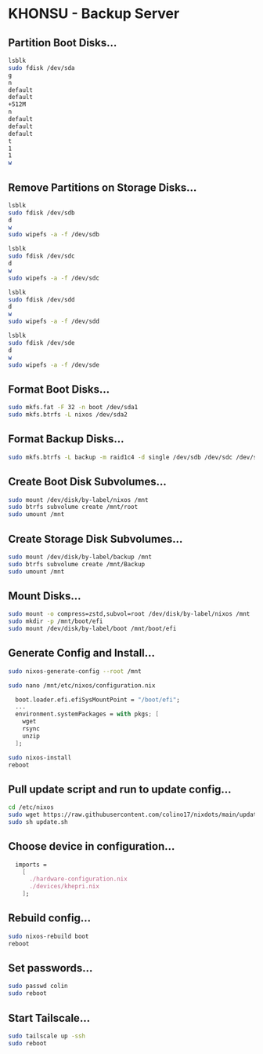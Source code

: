 # KHONSU - Backup Server

## Partition Boot Disks...
```bash
lsblk
sudo fdisk /dev/sda
g
n
default
default
+512M
n
default
default
default
t
1
1
w
```

## Remove Partitions on Storage Disks...
```bash
lsblk
sudo fdisk /dev/sdb
d
w
sudo wipefs -a -f /dev/sdb
```

```bash
lsblk
sudo fdisk /dev/sdc
d
w
sudo wipefs -a -f /dev/sdc
```

```bash
lsblk
sudo fdisk /dev/sdd
d
w
sudo wipefs -a -f /dev/sdd
```

```bash
lsblk
sudo fdisk /dev/sde
d
w
sudo wipefs -a -f /dev/sde
```

## Format Boot Disks...
```bash
sudo mkfs.fat -F 32 -n boot /dev/sda1
sudo mkfs.btrfs -L nixos /dev/sda2
```

## Format Backup Disks...
```bash
sudo mkfs.btrfs -L backup -m raid1c4 -d single /dev/sdb /dev/sdc /dev/sdd /dev/sde
```

## Create Boot Disk Subvolumes...
```bash
sudo mount /dev/disk/by-label/nixos /mnt
sudo btrfs subvolume create /mnt/root
sudo umount /mnt
```

## Create Storage Disk Subvolumes...
```bash
sudo mount /dev/disk/by-label/backup /mnt
sudo btrfs subvolume create /mnt/Backup
sudo umount /mnt
```

## Mount Disks...
```bash
sudo mount -o compress=zstd,subvol=root /dev/disk/by-label/nixos /mnt
sudo mkdir -p /mnt/boot/efi
sudo mount /dev/disk/by-label/boot /mnt/boot/efi
```

## Generate Config and Install...
```bash
sudo nixos-generate-config --root /mnt
```

```bash
sudo nano /mnt/etc/nixos/configuration.nix
```

```nix
  boot.loader.efi.efiSysMountPoint = "/boot/efi";
  ...
  environment.systemPackages = with pkgs; [
    wget
    rsync
    unzip
  ];
```

```bash
sudo nixos-install
reboot
```

## Pull update script and run to update config...
```bash
cd /etc/nixos
sudo wget https://raw.githubusercontent.com/colino17/nixdots/main/update.sh
sudo sh update.sh
```

## Choose device in configuration...
```nix
  imports =
    [
      ./hardware-configuration.nix
      ./devices/khepri.nix
    ];
```

## Rebuild config...
```bash
sudo nixos-rebuild boot
reboot
```

## Set passwords...
```bash
sudo passwd colin
sudo reboot
```
## Start Tailscale...
```bash
sudo tailscale up -ssh
sudo reboot
```
